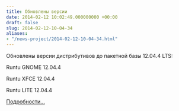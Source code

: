 ```yaml
---
title: Обновлены версии
date: 2014-02-12 10:02:49.000000000 +00:00
draft: false
slug: 2014-02-12-10-04-34
aliases:
- "/news-project/2014-02-12-10-04-34.html"
---
```


Обновлены версии дистрибутивов до пакетной базы 12.04.4 LTS:  
  
Runtu GNOME 12.04.4

Runtu XFCE 12.04.4

Runtu LITE 12.04.4

[Подробности...](http://forum.runtu.org/index.php/topic,4999.msg34290.html)

